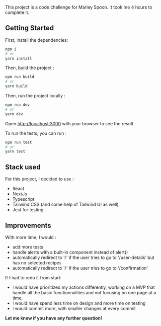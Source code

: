 This project is a code challenge for Marley Spoon. It took me 4 hours to complete it.

## Getting Started

First, install the dependencies:

```bash
npm i
# or
yarn install
```

Then, build the project :

```bash
npm run build
# or
yarn build
```

Then, run the project locally :

```bash
npm run dev
# or
yarn dev
```

Open [http://localhost:3000](http://localhost:3000) with your browser to see the result.

To run the tests, you can run :

```bash
npm run test
# or
yarn test
```

## Stack used

For this project, I decided to use :

- React
- NextJs
- Typescript
- Tailwind CSS (and some help of Tailwind UI as well)
- Jest for testing

## Improvements

With more time, I would :

- add more tests
- handle alerts with a built-in component instead of alert()
- automatically redirect to '/' if the user tries to go to '/user-details' but has no selected recipes
- automatically redirect to '/' if the user tries to go to '/confirmation'

If I had to redo it from start:

- I would have prioritized my actions differently, working on a MVP that handle all the basic functionnalities and not focusing on one page at a time,
- I would have spend less time on design and more time on testing
- I would commit more, with smaller changes at every commit

**Let me know if you have any further question!**
